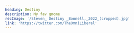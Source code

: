 ```yaml
---
heading: Destiny
description: My fav gnome
recImage: '/Steven_ Destiny _Bonnell,_2022_(cropped).jpg'
link: 'https://twitter.com/TheOmniLiberal'
---
```


